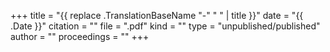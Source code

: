 +++
title = "{{ replace .TranslationBaseName "-" " " | title }}"
date = "{{ .Date }}"
citation = ""
file = ".pdf"
kind = ""
type = "unpublished/published"
author = ""
proceedings = ""
+++
